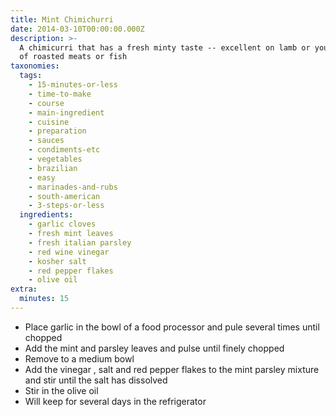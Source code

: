 ```yaml
---
title: Mint Chimichurri
date: 2014-03-10T00:00:00.000Z
description: >-
  A chimicurri that has a fresh minty taste -- excellent on lamb or your choice
  of roasted meats or fish
taxonomies:
  tags:
    - 15-minutes-or-less
    - time-to-make
    - course
    - main-ingredient
    - cuisine
    - preparation
    - sauces
    - condiments-etc
    - vegetables
    - brazilian
    - easy
    - marinades-and-rubs
    - south-american
    - 3-steps-or-less
  ingredients:
    - garlic cloves
    - fresh mint leaves
    - fresh italian parsley
    - red wine vinegar
    - kosher salt
    - red pepper flakes
    - olive oil
extra:
  minutes: 15
---
```

 - Place garlic in the bowl of a food processor and pule several times until chopped
 - Add the mint and parsley leaves and pulse until finely chopped
 - Remove to a medium bowl
 - Add the vinegar , salt and red pepper flakes to the mint parsley mixture and stir until the salt has dissolved
 - Stir in the olive oil
 - Will keep for several days in the refrigerator
